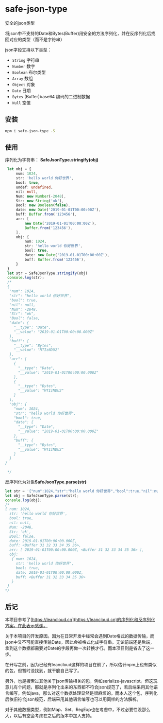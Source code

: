 # safe-json-type

安全的json类型

将json中不支持的Date和Bytes(Buffer)用安全的方法序列化，并在反序列化后找回对应的类型（而不是字符串）

json字段支持以下类型：

-   `String` 字符串
-   `Number` 数字
-   `Boolean` 布尔类型
-   `Array` 数组
-   `Object` 对象
-   `Date` 日期
-   `Bytes` (Buffer)base64 编码的二进制数据
-   `Null` 空值

## 安装

```bash
npm i safe-json-type -S
```

## 使用

序列化为字符串： **SafeJsonType.stringify(obj)**

```typescript
 let obj = {
     num: 1024,
     str: 'hello world 你好世界',
     bool: true,
     undef: undefined,
     nil: null,
     Num: new Number(-2048),
     Str: new String('ok'),
     Bool: new Boolean(false),
     date: new Date('2019-01-01T00:00:00Z'),
     buff: Buffer.from('123456'),
     arr: [
         new Date('2019-01-01T00:00:00Z'),
         Buffer.from('123456'),
     ],
     obj: {
         num: 1024,
         str: 'hello world 你好世界',
         bool: true,
         date: new Date('2019-01-01T00:00:00Z'),
         buff: Buffer.from('123456'),
     }
 }
 let str = SafeJsonType.stringify(obj)
 console.log(str);
 /*
 {
  "num": 1024,
  "str": "hello world 你好世界",
  "bool": true,
  "nil": null,
  "Num": -2048,
  "Str": "ok",
  "Bool": false,
  "date": {
    "__type": "Date",
    "__value": "2019-01-01T00:00:00.000Z"
  },
  "buff": {
    "__type": "Bytes",
    "__value": "MTIzNDU2"
  },
  "arr": [
    {
      "__type": "Date",
      "__value": "2019-01-01T00:00:00.000Z"
    },
    {
      "__type": "Bytes",
      "__value": "MTIzNDU2"
    }
  ],
  "obj": {
    "num": 1024,
    "str": "hello world 你好世界",
    "bool": true,
    "date": {
      "__type": "Date",
      "__value": "2019-01-01T00:00:00.000Z"
    },
    "buff": {
      "__type": "Bytes",
      "__value": "MTIzNDU2"
    }
  }
}
 
 */
```

反序列化为对象**SafeJsonType.parse(str)**

```typescript
let str = '{"num":1024,"str":"hello world 你好世界","bool":true,"nil":null,"Num":-2048,"Str":"ok","Bool":false,"date":{"__type":"Date","__value":"2019-01-01T00:00:00.000Z"},"buff":{"__type":"Bytes","__value":"MTIzNDU2"},"arr":[{"__type":"Date","__value":"2019-01-01T00:00:00.000Z"},{"__type":"Bytes","__value":"MTIzNDU2"}],"obj":{"num":1024,"str":"hello world 你好世界","bool":true,"date":{"__type":"Date","__value":"2019-01-01T00:00:00.000Z"},"buff":{"__type":"Bytes","__value":"MTIzNDU2"}}}';
let obj = SafeJsonType.parse(str);
console.log(obj);
/*
{ num: 1024,
  str: 'hello world 你好世界',
  bool: true,
  nil: null,
  Num: -2048,
  Str: 'ok',
  Bool: false,
  date: 2019-01-01T00:00:00.000Z,
  buff: <Buffer 31 32 33 34 35 36>,
  arr: [ 2019-01-01T00:00:00.000Z, <Buffer 31 32 33 34 35 36> ],
  obj:
   { num: 1024,
     str: 'hello world 你好世界',
     bool: true,
     date: 2019-01-01T00:00:00.000Z,
     buff: <Buffer 31 32 33 34 35 36> 
   }
 }
*/
```



## 后记

本项目参考了[https://leancloud.cn](https://leancloud.cn)的序列化和反序列化方案，在此表示感谢。

关于本项目的开发原因。因为在日常开发中经常会遇到Date格式的数据传输，而json中又不可能直接传输Date，因此会被格式化成字符串。无论前端还是后端，拿到这个数据都需要对Date的字段再做一次转换才行。而本项目则是省去了这一步。

在开写之前，因为已经有leancloud这样的项目在前了，所以估计npm上也有类似的包，但暂时没找到，就干脆自己写了。

另外，也是搜索过其他关于json传输相关的包，例如serialize-javascript。但这玩意儿有个问题，那就是序列化出来的东西都不符合json规范了，若后端采用其他语言编写，例如java，那么对这个数据处理显然是很麻烦的。而本人这个包，序列化后依旧符合json规范，后端采用其他语言编写也可以用同样的方法解析。

对于其他数据类型，例如Map、Set、RegExp也在考虑中，不过必要性没那么大，以后有空会考虑在之后的版本中加入支持。